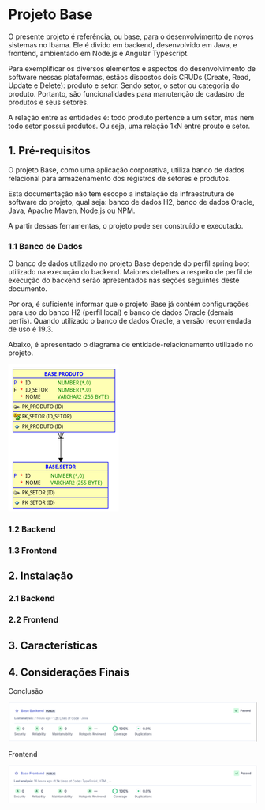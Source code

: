 # Projeto Base

O presente projeto é referência, ou base, para o desenvolvimento de novos sistemas no Ibama. Ele é divido em backend, desenvolvido em Java, e frontend, ambientado em Node.js e Angular Typescript.

Para exemplificar os diversos elementos e aspectos do desenvolvimento de software nessas plataformas, estãos dispostos dois CRUDs (Create, Read, Update e Delete): produto e setor. Sendo setor, o setor ou categoria do produto. Portanto, são funcionalidades para manutenção de cadastro de produtos e seus setores.

A relação entre as entidades é: todo produto pertence a um setor, mas nem todo setor possui produtos. Ou seja, uma relação 1xN entre prouto e setor.

## 1. Pré-requisitos

O projeto Base, como uma aplicação corporativa, utiliza banco de dados relacional para armazenamento dos registros de setores e produtos.

Esta documentação não tem escopo a instalação da infraestrutura de software do projeto, qual seja: banco de dados H2, banco de dados Oracle, Java, Apache Maven, Node.js ou NPM.

A partir dessas ferramentas, o projeto pode ser construído e executado.

### 1.1 Banco de Dados

O banco de dados utilizado no projeto Base depende do perfil spring boot utilizado na execução do backend. Maiores detalhes a respeito de perfil de execução do backend serão apresentados nas seções seguintes deste documento.

Por ora, é suficiente informar que o projeto Base já contém configurações para uso do banco H2 (perfil local) e banco de dados Oracle (demais perfis). Quando utilizado o banco de dados Oracle, a versão recomendada de uso é 19.3.

Abaixo, é apresentado o diagrama de entidade-relacionamento utilizado no projeto.

![!](assets/er.png)

### 1.2 Backend

### 1.3 Frontend

## 2. Instalação

### 2.1 Backend

### 2.2 Frontend

## 3. Características

## 4. Considerações Finais

Conclusão

![!](assets/indicador-qualidade-backend.png)

Frontend

![!](assets/indicador-qualidade-frontend.png)
